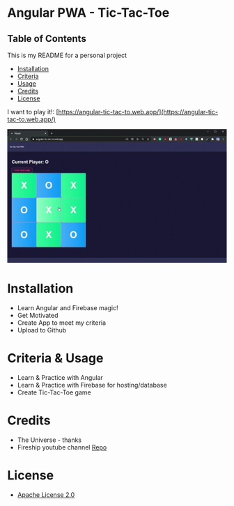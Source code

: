 # Angular PWA - Tic-Tac-Toe

## Table of Contents

This is my README for a personal project
* [Installation](#installation)
* [Criteria](#Criteria)
* [Usage](#Usage)
* [Credits](#Credits)
* [License](#License)

I want to play it!: [https://angular-tic-tac-to.web.app/](https://angular-tic-tac-to.web.app/)

![Should Look like this lol](/public/assets/img/gif.gif)
# Installation
* Learn Angular and Firebase magic!
* Get Motivated
* Create App to meet my criteria
* Upload to Github 

# Criteria & Usage
* Learn & Practice with Angular
* Learn & Practice with Firebase for hosting/database
* Create Tic-Tac-Toe game

# Credits
* The Universe - thanks
* Fireship youtube channel [Repo](https://github.com/fireship-io/angular-tic-tac-toe)

# License
* [Apache License 2.0](https://github.com/kevsaj/Fun-with-Angular/blob/main/LICENSE)